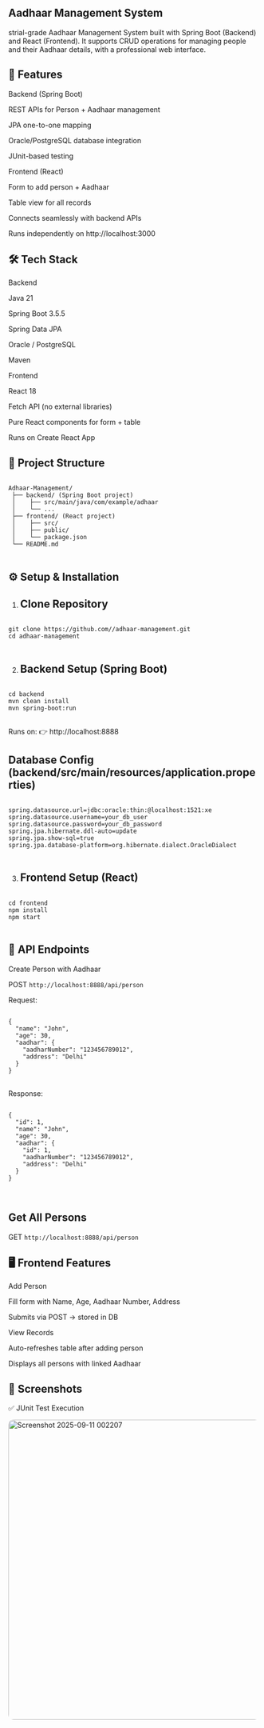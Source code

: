 Aadhaar Management System
--------------------------------------------



strial-grade Aadhaar Management System built with Spring Boot (Backend) and React (Frontend).
It supports CRUD operations for managing people and their Aadhaar details, with a professional web interface.


🚀 Features
-------------------------------------------

Backend (Spring Boot)

REST APIs for Person + Aadhaar management

JPA one-to-one mapping

Oracle/PostgreSQL database integration

JUnit-based testing

Frontend (React)

Form to add person + Aadhaar

Table view for all records

Connects seamlessly with backend APIs

Runs independently on http://localhost:3000



🛠️ Tech Stack
--------------------------------------------
Backend

Java 21

Spring Boot 3.5.5

Spring Data JPA

Oracle / PostgreSQL

Maven

Frontend

React 18

Fetch API (no external libraries)

Pure React components for form + table

Runs on Create React App




📂 Project Structure
-----------------------------------------

<pre>
<code>
Adhaar-Management/
 ├── backend/ (Spring Boot project)
 │    ├── src/main/java/com/example/adhaar
 │    └── ...
 ├── frontend/ (React project)
 │    ├── src/
 │    ├── public/
 │    └── package.json
 └── README.md
</code>
</pre>

⚙️ Setup & Installation
-----------------------------
1. Clone Repository
   ---------------------------------

<pre>
<code>
git clone https://github.com/<your-username>/adhaar-management.git
cd adhaar-management
</code>
</pre>


2. Backend Setup (Spring Boot)
   --------------------------------------

   
<pre>
<code>
cd backend
mvn clean install
mvn spring-boot:run
</code>
</pre>


Runs on:
👉 http://localhost:8888

Database Config (backend/src/main/resources/application.properties)
----------------------------------------------------------------------------


<pre>
<code>
spring.datasource.url=jdbc:oracle:thin:@localhost:1521:xe
spring.datasource.username=your_db_user
spring.datasource.password=your_db_password
spring.jpa.hibernate.ddl-auto=update
spring.jpa.show-sql=true
spring.jpa.database-platform=org.hibernate.dialect.OracleDialect
</code>
</pre>


3. Frontend Setup (React)
   ------------------------------------------------------------------


<pre>
<code>
cd frontend
npm install
npm start
</code>
</pre>



📌 API Endpoints
----------------------------------------------------------
Create Person with Aadhaar

POST ```http://localhost:8888/api/person```

Request:
<pre>
<code>
{
  "name": "John",
  "age": 30,
  "aadhar": {
    "aadharNumber": "123456789012",
    "address": "Delhi"
  }
}
</code>
</pre>


Response:
<pre>
<code>
{
  "id": 1,
  "name": "John",
  "age": 30,
  "aadhar": {
    "id": 1,
    "aadharNumber": "123456789012",
    "address": "Delhi"
  }
}

</code>
</pre>



Get All Persons
------------------------------

GET ```http://localhost:8888/api/person```



🖥️ Frontend Features
--------------------------------------------
Add Person

Fill form with Name, Age, Aadhaar Number, Address

Submits via POST → stored in DB

View Records

Auto-refreshes table after adding person

Displays all persons with linked Aadhaar


📸 Screenshots
-------------------------------------------------------
✅ JUnit Test Execution

<img 
    alt="Screenshot 2025-09-11 002207" 
    src="https://github.com/user-attachments/assets/03320f71-0a18-4ae0-a026-cbc1081083b7" 
    width="600" 
    style="border-radius:10px;">

    



















   
   
